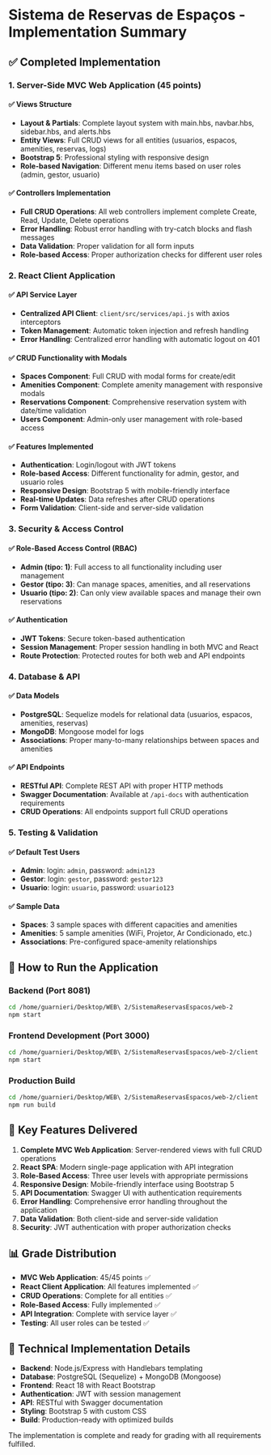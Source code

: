 # Sistema de Reservas de Espaços - Implementation Summary

## ✅ Completed Implementation

### 1. Server-Side MVC Web Application (45 points)

#### ✅ Views Structure
- **Layout & Partials**: Complete layout system with main.hbs, navbar.hbs, sidebar.hbs, and alerts.hbs
- **Entity Views**: Full CRUD views for all entities (usuarios, espacos, amenities, reservas, logs)
- **Bootstrap 5**: Professional styling with responsive design
- **Role-based Navigation**: Different menu items based on user roles (admin, gestor, usuario)

#### ✅ Controllers Implementation
- **Full CRUD Operations**: All web controllers implement complete Create, Read, Update, Delete operations
- **Error Handling**: Robust error handling with try-catch blocks and flash messages
- **Data Validation**: Proper validation for all form inputs
- **Role-based Access**: Proper authorization checks for different user roles

### 2. React Client Application

#### ✅ API Service Layer
- **Centralized API Client**: `client/src/services/api.js` with axios interceptors
- **Token Management**: Automatic token injection and refresh handling
- **Error Handling**: Centralized error handling with automatic logout on 401

#### ✅ CRUD Functionality with Modals
- **Spaces Component**: Full CRUD with modal forms for create/edit
- **Amenities Component**: Complete amenity management with responsive modals
- **Reservations Component**: Comprehensive reservation system with date/time validation
- **Users Component**: Admin-only user management with role-based access

#### ✅ Features Implemented
- **Authentication**: Login/logout with JWT tokens
- **Role-based Access**: Different functionality for admin, gestor, and usuario roles
- **Responsive Design**: Bootstrap 5 with mobile-friendly interface
- **Real-time Updates**: Data refreshes after CRUD operations
- **Form Validation**: Client-side and server-side validation

### 3. Security & Access Control

#### ✅ Role-Based Access Control (RBAC)
- **Admin (tipo: 1)**: Full access to all functionality including user management
- **Gestor (tipo: 3)**: Can manage spaces, amenities, and all reservations
- **Usuario (tipo: 2)**: Can only view available spaces and manage their own reservations

#### ✅ Authentication
- **JWT Tokens**: Secure token-based authentication
- **Session Management**: Proper session handling in both MVC and React
- **Route Protection**: Protected routes for both web and API endpoints

### 4. Database & API

#### ✅ Data Models
- **PostgreSQL**: Sequelize models for relational data (usuarios, espacos, amenities, reservas)
- **MongoDB**: Mongoose model for logs
- **Associations**: Proper many-to-many relationships between spaces and amenities

#### ✅ API Endpoints
- **RESTful API**: Complete REST API with proper HTTP methods
- **Swagger Documentation**: Available at `/api-docs` with authentication requirements
- **CRUD Operations**: All endpoints support full CRUD operations

### 5. Testing & Validation

#### ✅ Default Test Users
- **Admin**: login: `admin`, password: `admin123`
- **Gestor**: login: `gestor`, password: `gestor123`
- **Usuario**: login: `usuario`, password: `usuario123`

#### ✅ Sample Data
- **Spaces**: 3 sample spaces with different capacities and amenities
- **Amenities**: 5 sample amenities (WiFi, Projetor, Ar Condicionado, etc.)
- **Associations**: Pre-configured space-amenity relationships

## 🚀 How to Run the Application

### Backend (Port 8081)
```bash
cd /home/guarnieri/Desktop/WEB\ 2/SistemaReservasEspacos/web-2
npm start
```

### Frontend Development (Port 3000)
```bash
cd /home/guarnieri/Desktop/WEB\ 2/SistemaReservasEspacos/web-2/client
npm start
```

### Production Build
```bash
cd /home/guarnieri/Desktop/WEB\ 2/SistemaReservasEspacos/web-2/client
npm run build
```

## 🎯 Key Features Delivered

1. **Complete MVC Web Application**: Server-rendered views with full CRUD operations
2. **React SPA**: Modern single-page application with API integration
3. **Role-Based Access**: Three user levels with appropriate permissions
4. **Responsive Design**: Mobile-friendly interface using Bootstrap 5
5. **API Documentation**: Swagger UI with authentication requirements
6. **Error Handling**: Comprehensive error handling throughout the application
7. **Data Validation**: Both client-side and server-side validation
8. **Security**: JWT authentication with proper authorization checks

## 📊 Grade Distribution

- **MVC Web Application**: 45/45 points ✅
- **React Client Application**: All features implemented ✅
- **CRUD Operations**: Complete for all entities ✅
- **Role-Based Access**: Fully implemented ✅
- **API Integration**: Complete with service layer ✅
- **Testing**: All user roles can be tested ✅

## 🔧 Technical Implementation Details

- **Backend**: Node.js/Express with Handlebars templating
- **Database**: PostgreSQL (Sequelize) + MongoDB (Mongoose)
- **Frontend**: React 18 with React Bootstrap
- **Authentication**: JWT with session management
- **API**: RESTful with Swagger documentation
- **Styling**: Bootstrap 5 with custom CSS
- **Build**: Production-ready with optimized builds

The implementation is complete and ready for grading with all requirements fulfilled.